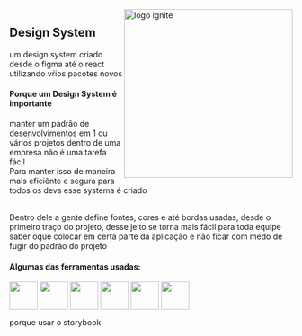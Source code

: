 <img src="https://cdn-icons-png.flaticon.com/512/2147/2147392.png" min-width="10px" max-width="300px" width="300" align="right" alt="logo ignite">

## Design System 

um design system criado desde o figma até o react utilizando vŕios pacotes novos </br>

#### Porque um Design System é importante

manter um padrão de desenvolvimentos em 1 ou vários projetos dentro de uma empresa não é uma tarefa fácil </br>
Para manter isso de maneira mais eficiênte e segura para todos os devs esse systema é criado </br>
</br>

Dentro dele a gente define fontes, cores e até bordas usadas, desde o primeiro traço do projeto, desse jeito se torna mais fácil para toda equipe saber oque colocar em certa parte da aplicação e não ficar com medo de fugir do padrão do projeto


#### Algumas das ferramentas usadas:

<img src="https://cdn-icons-png.flaticon.com/512/1183/1183672.png"  width="50px" align="center" >
<img src="https://avatars.githubusercontent.com/u/22632046?s=280&v=4"  width="50px" align="center" >
<img src="https://cdn-icons-png.flaticon.com/512/5968/5968322.png"  width="50px" align="center" >
<img src="https://cdn-icons-png.flaticon.com/512/5968/5968381.png"  width="50px" align="center" >
<img src="https://upload.wikimedia.org/wikipedia/commons/thumb/d/d5/Tailwind_CSS_Logo.svg/2048px-Tailwind_CSS_Logo.svg.png"  width="50px" align="center" >
<img src="https://vitejs.dev/logo-with-shadow.png"  width="50px" align="center" >

porque usar o storybook
